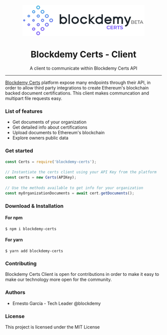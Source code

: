 <p align="center"><img height="100" src="./static/images/logo-black.svg" /></p>

<h1 align="center"> Blockdemy Certs - Client </h1>

<p align="center"> A client to communicate within Blockdemy Certs API </p>

<hr/>

<p> <a href="https://certs.blockdemy.com">Blockdemy Certs</a> platform expose many endpoints through their API, in order to allow third party integrations to create Ethereum's blockchain backed document certifications. This client makes communcation and multipart file requests easy. </p>

<h3> List of features </h3>

<ul>
  <li>Get documents of your organization</li>
  <li>Get detailed info about certifications</li>
  <li>Upload documents to Ethereum's blockchain</li>
  <li>Explore owners public data</li>
</ul>

<h3> Get started </h3>

```javascript
const Certs = require('blockdemy-certs');

// Instantiate the certs client using your API Key from the platform
const certs = new Certs(APIKey);

// Use the methods available to get info for your organization
const myOrganizationDocuments = await cert.getDocuments();
```

<h3> Download & Installation </h3>

<h4>For npm</h4>

```shell
$ npm i blockdemy-certs
```

<h4>For yarn</h4>

```shell
$ yarn add blockdemy-certs
```

<h3>Contributing</h3>
Blockdemy Certs Client is open for contributions in order to make it easy to make our technology more open for the community.

<h3>Authors</h3>
<ul>
  <li>Ernesto García - Tech Leader @blockdemy</li>
</ul>

<h3>License</h3>

This project is licensed under the MIT License
